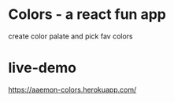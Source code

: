 # Colors - a react fun app
create color palate and pick fav colors

# live-demo
https://aaemon-colors.herokuapp.com/
